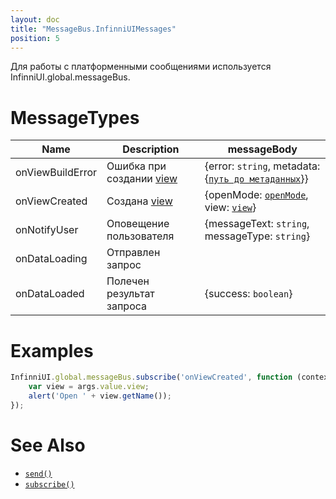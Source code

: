 ```yaml
---
layout: doc
title: "MessageBus.InfinniUIMessages"
position: 5
---
```


Для работы с платформенными сообщениями используется InfinniUI.global.messageBus.


# MessageTypes

|Name|Description|messageBody|
|----|-----------|----|
|onViewBuildError|Ошибка при создании [view](../../Elements/View/)|{error: `string`, metadata: {[`путь до метаданных`](../../Elements/View/LinkView/LinkView.metadata/AutoView/)}}|
|onViewCreated|Создана [view](../../Elements/View/)|{openMode: [`openMode`](../../Elements/View/LinkView/OpenMode/), view: [`view`](../../Elements/View/)}|
|onNotifyUser|Оповещение пользователя|{messageText: `string`, messageType: `string`}|
|onDataLoading|Отправлен запрос||
|onDataLoaded|Полечен результат запроса|{success: `boolean`}|


# Examples

```js
InfinniUI.global.messageBus.subscribe('onViewCreated', function (context, args) {
	var view = args.value.view;
	alert('Open ' + view.getName());
});
```

# See Also

* [`send()`](../MessageBus.send/)
* [`subscribe()`](../MessageBus.subscribe/)